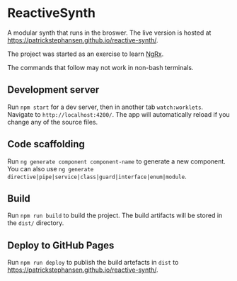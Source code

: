 # ReactiveSynth

A modular synth that runs in the broswer. The live version is hosted at https://patrickstephansen.github.io/reactive-synth/.

The project was started as an exercise to learn [NgRx](https://ngrx.io/).

The commands that follow may not work in non-bash terminals.

## Development server

Run `npm start` for a dev server, then in another tab `watch:worklets`. Navigate to `http://localhost:4200/`. The app will automatically reload if you change any of the source files.

## Code scaffolding

Run `ng generate component component-name` to generate a new component. You can also use `ng generate directive|pipe|service|class|guard|interface|enum|module`.

## Build

Run `npm run build` to build the project. The build artifacts will be stored in the `dist/` directory.

## Deploy to GitHub Pages

Run `npm run deploy` to publish the build artefacts in `dist` to https://patrickstephansen.github.io/reactive-synth/.
